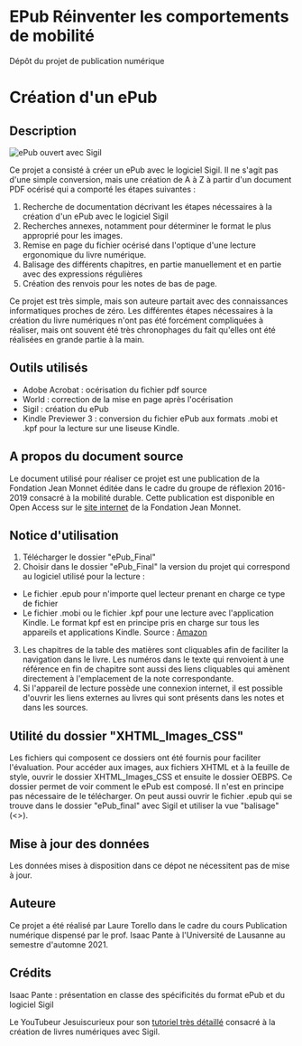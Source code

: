 # EPub Réinventer les comportements de mobilité
Dépôt du projet de publication numérique

# Création d'un ePub
## Description
![ePub ouvert avec Sigil](https://github.com/ltorello/Projet_EPub_Corrections/assets/92383410/61ae9ced-868b-40e4-b217-542c7046faaf)

Ce projet a consisté à créer un ePub avec le logiciel Sigil. Il ne s'agit pas d'une simple conversion, mais une création de A à Z à partir d'un document PDF océrisé qui a comporté les étapes suivantes :

1) Recherche de documentation décrivant les étapes nécessaires à la création d'un ePub avec le logiciel Sigil
2) Recherches annexes, notamment pour déterminer le format le plus approprié pour les images. 
3) Remise en page du fichier océrisé dans l'optique d'une lecture ergonomique du livre numérique.
4) Balisage des différents chapitres, en partie manuellement et en partie avec des expressions régulières
5) Création des renvois pour les notes de bas de page.

Ce projet est très simple, mais son auteure partait avec des connaissances informatiques proches de zéro. Les différentes étapes nécessaires à la création du livre numériques n'ont pas été forcément compliquées à réaliser, mais ont souvent été très chronophages du fait qu'elles ont été réalisées en grande partie à la main. 

## Outils utilisés
* Adobe Acrobat : océrisation du fichier pdf source
* World : correction de la mise en page après l'océrisation
* Sigil : création du ePub
* Kindle Previewer 3 : conversion du fichier ePub aux formats .mobi et .kpf pour la lecture sur une liseuse Kindle.

## A propos du document source
Le document utilisé pour réaliser ce projet est une publication de la Fondation Jean Monnet éditée dans le cadre du groupe de réflexion 2016-2019 consacré à la mobilité durable. Cette publication est disponible en Open Access sur le [site internet](https://jean-monnet.ch/publication/liste-complete/) de la Fondation Jean Monnet.

## Notice d'utilisation
1) Télécharger le dossier "ePub_Final"
2) Choisir dans le dossier "ePub_Final" la version du projet qui correspond au logiciel utilisé pour la lecture : 
* Le fichier .epub pour n'importe quel lecteur prenant en charge ce type de fichier
* Le fichier .mobi ou le fichier .kpf pour une lecture avec l'application Kindle. Le format kpf est en principe pris en charge sur tous les appareils et applications Kindle. Source : [Amazon](https://kdp.amazon.com/fr_FR/help/topic/G200634390)
3) Les chapitres de la table des matières sont cliquables afin de faciliter la navigation dans le livre. Les numéros dans le texte qui renvoient à une référence en fin de chapitre sont aussi des liens cliquables qui amènent directement à l'emplacement de la note correspondante. 
4) Si l'appareil de lecture possède une connexion internet, il est possible d'ouvrir les liens externes au livres qui sont présents dans les notes et dans les sources. 

## Utilité du dossier "XHTML_Images_CSS"

Les fichiers qui composent ce dossiers ont été fournis pour faciliter l'évaluation. Pour accéder aux images, aux fichiers XHTML et à la feuille de style, ouvrir le dossier XHTML_Images_CSS et ensuite le dossier OEBPS. Ce dossier permet de voir comment le ePub est composé. Il n'est en principe pas nécessaire de le télécharger. On peut aussi ouvrir le fichier .epub qui se trouve dans le dossier "ePub_final" avec Sigil et utiliser la vue "balisage" (<>).

## Mise à jour des données

Les données mises à disposition dans ce dépot ne nécessitent pas de mise à jour.

## Auteure

Ce projet a été réalisé par Laure Torello dans le cadre du cours Publication numérique dispensé par le prof. Isaac Pante à l'Université de Lausanne au semestre d'automne 2021.

## Crédits

Isaac Pante : présentation en classe des spécificités du format ePub et du logiciel Sigil

Le YouTubeur Jesuiscurieux pour son [tutoriel très détaillé](https://www.youtube.com/watch?v=-CpzHoTtZlQ&t=198s) consacré à la création de livres numériques avec Sigil. 

